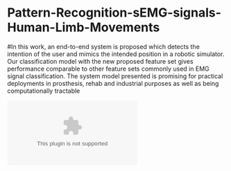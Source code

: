 # Pattern-Recognition-sEMG-signals-Human-Limb-Movements

#In this work, an end-to-end system is proposed which
detects the intention of the user and mimics the intended
position in a robotic simulator. Our
classification model with the new proposed feature set gives
performance comparable to other feature sets commonly used
in EMG signal classification. The system model presented is
promising for practical deployments in prosthesis, rehab and
industrial purposes as well as being computationally tractable

![alt text]([http://url/to/img.png](https://github.com/15apk2000/Pattern-Recognition-sEMG-signals-Human-Limb-Movements/blob/master/pprFig.eps)https://github.com/15apk2000/Pattern-Recognition-sEMG-signals-Human-Limb-Movements/blob/master/pprFig.eps)

